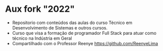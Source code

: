 # Aux fork "2022"
- Repositorio com conteúdos das aulas do curso Técnico em Desenvolvimento de Sistemas e outros cursos.
- Curso que visa a formação de programador Full Stack para atuar como técnico na Indústria em Geral
- Compartilhado com o Professor Reenye https://github.com/ReenyeLima
